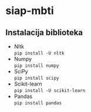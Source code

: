 # siap-mbti

## Instalacija biblioteka
* Nltk  
  ```pip install -U nltk```
* Numpy  
  ```pip install numpy```
* SciPy  
  ```pip install scipy```
* Scikit-learn  
  ```pip install -U scikit-learn```
* Pandas  
  ```pip install pandas```
